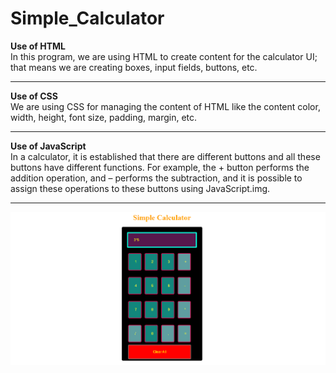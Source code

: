 <h1>Simple_Calculator</h1>
<p>
<strong>Use of HTML</strong><br>
In this program, we are using HTML to create content for the calculator UI; that means we are creating boxes, input fields, buttons, etc.<br> <hr>
<strong>Use of CSS</strong><br>
We are using CSS for managing the content of HTML like the content color, width, height, font size, padding, margin, etc.<br><hr>
<strong>Use of JavaScript</strong><br>
In a calculator, it is established that there are different buttons and all these buttons have different functions. For example, the + button performs the addition operation, and – performs the subtraction, and it is possible to assign these operations to these buttons using JavaScript.img.
</p><hr>

<img src="Calculator1.png" alt="Calc">
